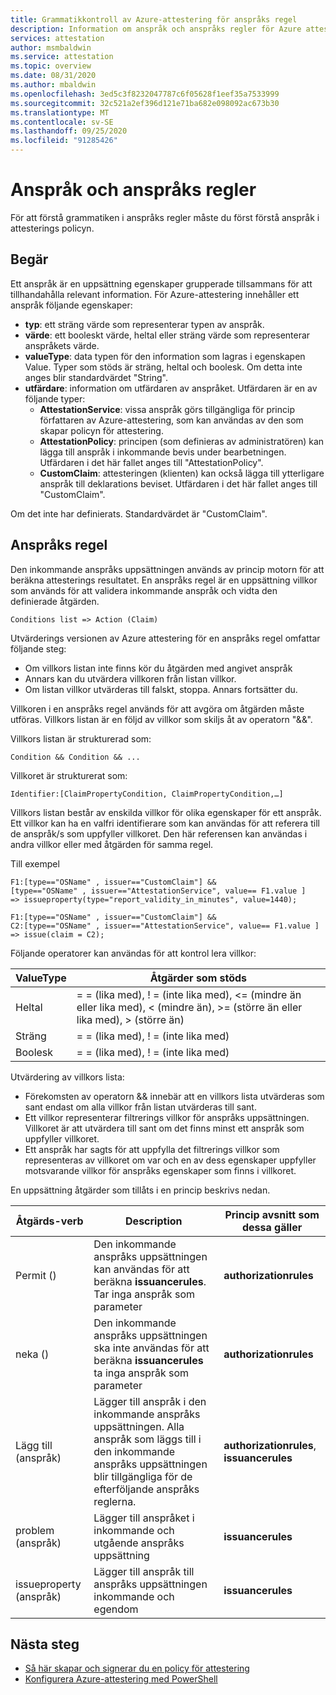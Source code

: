 ```yaml
---
title: Grammatikkontroll av Azure-attestering för anspråks regel
description: Information om anspråk och anspråks regler för Azure attestering policy.
services: attestation
author: msmbaldwin
ms.service: attestation
ms.topic: overview
ms.date: 08/31/2020
ms.author: mbaldwin
ms.openlocfilehash: 3ed5c3f8232047787c6f05628f1eef35a7533999
ms.sourcegitcommit: 32c521a2ef396d121e71ba682e098092ac673b30
ms.translationtype: MT
ms.contentlocale: sv-SE
ms.lasthandoff: 09/25/2020
ms.locfileid: "91285426"
---
```

# <a name="claim-and-claim-rules"></a>Anspråk och anspråks regler

För att förstå grammatiken i anspråks regler måste du först förstå anspråk i attesterings policyn.

## <a name="claim"></a>Begär

Ett anspråk är en uppsättning egenskaper grupperade tillsammans för att tillhandahålla relevant information. För Azure-attestering innehåller ett anspråk följande egenskaper:

- **typ**: ett sträng värde som representerar typen av anspråk.
- **värde**: ett booleskt värde, heltal eller sträng värde som representerar anspråkets värde.
- **valueType**: data typen för den information som lagras i egenskapen Value. Typer som stöds är sträng, heltal och boolesk. Om detta inte anges blir standardvärdet "String".
- **utfärdare**: information om utfärdaren av anspråket. Utfärdaren är en av följande typer:
  - **AttestationService**: vissa anspråk görs tillgängliga för princip författaren av Azure-attestering, som kan användas av den som skapar policyn för attestering.
  - **AttestationPolicy**: principen (som definieras av administratören) kan lägga till anspråk i inkommande bevis under bearbetningen. Utfärdaren i det här fallet anges till "AttestationPolicy".
  - **CustomClaim**: attesteringen (klienten) kan också lägga till ytterligare anspråk till deklarations beviset. Utfärdaren i det här fallet anges till "CustomClaim".

Om det inte har definierats. Standardvärdet är "CustomClaim".

## <a name="claim-rule"></a>Anspråks regel

Den inkommande anspråks uppsättningen används av princip motorn för att beräkna attesterings resultatet. En anspråks regel är en uppsättning villkor som används för att validera inkommande anspråk och vidta den definierade åtgärden.

```
Conditions list => Action (Claim)
```

Utvärderings versionen av Azure attestering för en anspråks regel omfattar följande steg:

- Om villkors listan inte finns kör du åtgärden med angivet anspråk 
- Annars kan du utvärdera villkoren från listan villkor.
- Om listan villkor utvärderas till falskt, stoppa. Annars fortsätter du.

Villkoren i en anspråks regel används för att avgöra om åtgärden måste utföras. Villkors listan är en följd av villkor som skiljs åt av operatorn "&&".

Villkors listan är strukturerad som:

```
Condition && Condition && ...
```

Villkoret är strukturerat som:

```
Identifier:[ClaimPropertyCondition, ClaimPropertyCondition,…]
```

Villkors listan består av enskilda villkor för olika egenskaper för ett anspråk. Ett villkor kan ha en valfri identifierare som kan användas för att referera till de anspråk/s som uppfyller villkoret. Den här referensen kan användas i andra villkor eller med åtgärden för samma regel.

Till exempel

```
F1:[type=="OSName" , issuer=="CustomClaim"] && 
[type=="OSName" , issuer=="AttestationService", value== F1.value ] 
=> issueproperty(type="report_validity_in_minutes", value=1440);

F1:[type=="OSName" , issuer=="CustomClaim"] && 
C2:[type=="OSName" , issuer=="AttestationService", value== F1.value ] 
=> issue(claim = C2);
```

Följande operatorer kan användas för att kontrol lera villkor:

| ValueType | Åtgärder som stöds |
|--|--|
| Heltal | = = (lika med), \! = (inte lika med), <= (mindre än eller lika med), < (mindre än), >= (större än eller lika med), > (större än) |
| Sträng | = = (lika med), \! = (inte lika med) |
| Boolesk | = = (lika med), \! = (inte lika med) |

Utvärdering av villkors lista:

- Förekomsten av operatorn && innebär att en villkors lista utvärderas som sant endast om alla villkor från listan utvärderas till sant.
- Ett villkor representerar filtrerings villkor för anspråks uppsättningen. Villkoret är att utvärdera till sant om det finns minst ett anspråk som uppfyller villkoret.
- Ett anspråk har sagts för att uppfylla det filtrerings villkor som representeras av villkoret om var och en av dess egenskaper uppfyller motsvarande villkor för anspråks egenskaper som finns i villkoret.  

En uppsättning åtgärder som tillåts i en princip beskrivs nedan.

| Åtgärds-verb | Description | Princip avsnitt som dessa gäller |
|--|--|--|
| Permit () | Den inkommande anspråks uppsättningen kan användas för att beräkna **issuancerules**. Tar inga anspråk som parameter | **authorizationrules** |
| neka () | Den inkommande anspråks uppsättningen ska inte användas för att beräkna **issuancerules** ta inga anspråk som parameter | **authorizationrules** |
| Lägg till (anspråk) | Lägger till anspråk i den inkommande anspråks uppsättningen. Alla anspråk som läggs till i den inkommande anspråks uppsättningen blir tillgängliga för de efterföljande anspråks reglerna. |**authorizationrules**, **issuancerules** |
| problem (anspråk) | Lägger till anspråket i inkommande och utgående anspråks uppsättning | **issuancerules** |
| issueproperty (anspråk) | Lägger till anspråk till anspråks uppsättningen inkommande och egendom | **issuancerules**

## <a name="next-steps"></a>Nästa steg

- [Så här skapar och signerar du en policy för attestering](author-sign-policy.md)
- [Konfigurera Azure-attestering med PowerShell](quickstart-powershell.md)

